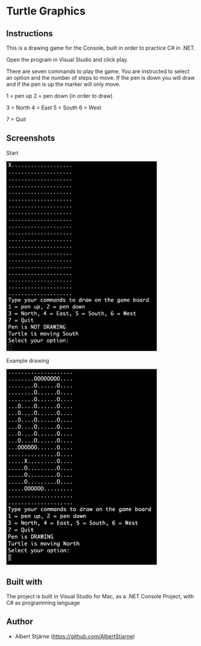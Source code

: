 # Turtle Graphics

## Instructions
This is a drawing game for the Console, built in order to practice C# in .NET.

Open the program in Visual Studio and click play.

There are seven commands to play the game. You are instructed to select an option and the number of steps to move. If the pen is down you will draw and if the pen is up the marker will only move.

1 = pen up
2 = pen down (in order to draw)

3 = North
4 = East
5 = South
6 = West

7 = Quit

## Screenshots
Start

<img src="TurtleGraphics-start.png" width=400>

Example drawing

<img src="TurtleGraphics-drawing.png" width=400>

## Built with
The project is built in Visual Studio for Mac, as a .NET Console Project, with C# as programming language


## Author
* Albert Stjärne (https://github.com/AlbertStjarne)